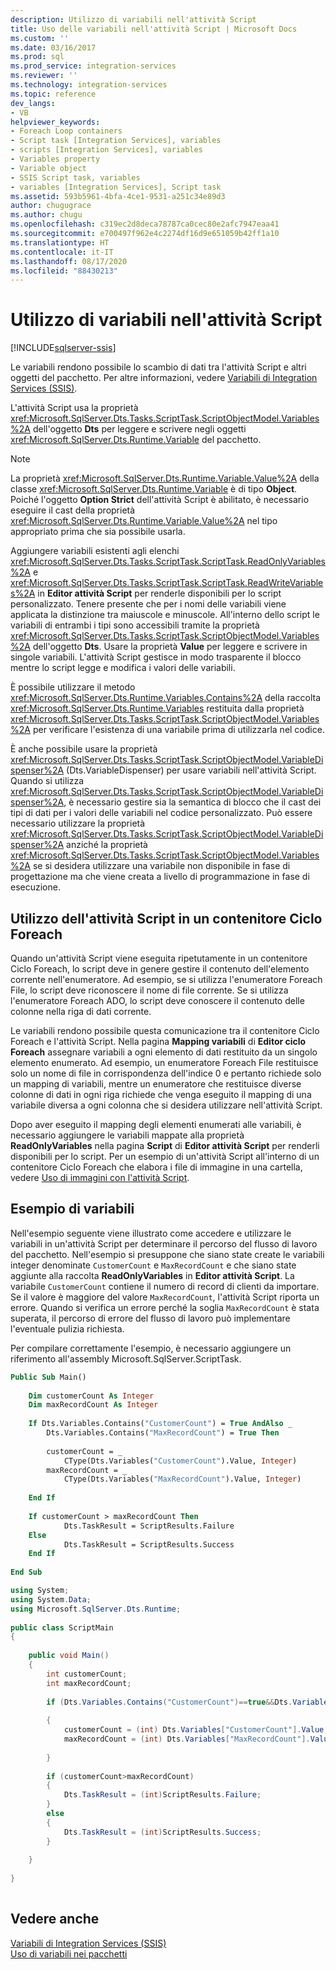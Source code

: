 ```yaml
---
description: Utilizzo di variabili nell'attività Script
title: Uso delle variabili nell'attività Script | Microsoft Docs
ms.custom: ''
ms.date: 03/16/2017
ms.prod: sql
ms.prod_service: integration-services
ms.reviewer: ''
ms.technology: integration-services
ms.topic: reference
dev_langs:
- VB
helpviewer_keywords:
- Foreach Loop containers
- Script task [Integration Services], variables
- scripts [Integration Services], variables
- Variables property
- Variable object
- SSIS Script task, variables
- variables [Integration Services], Script task
ms.assetid: 593b5961-4bfa-4ce1-9531-a251c34e89d3
author: chugugrace
ms.author: chugu
ms.openlocfilehash: c319ec2d8deca78787ca0cec80e2afc7947eaa41
ms.sourcegitcommit: e700497f962e4c2274df16d9e651059b42ff1a10
ms.translationtype: HT
ms.contentlocale: it-IT
ms.lasthandoff: 08/17/2020
ms.locfileid: "88430213"
---
```

# <a name="using-variables-in-the-script-task"></a>Utilizzo di variabili nell'attività Script

[!INCLUDE[sqlserver-ssis](../../../includes/applies-to-version/sqlserver-ssis.md)]


  Le variabili rendono possibile lo scambio di dati tra l'attività Script e altri oggetti del pacchetto. Per altre informazioni, vedere [Variabili di Integration Services &#40;SSIS&#41;](../../../integration-services/integration-services-ssis-variables.md).  
  
 L'attività Script usa la proprietà <xref:Microsoft.SqlServer.Dts.Tasks.ScriptTask.ScriptObjectModel.Variables%2A> dell'oggetto **Dts** per leggere e scrivere negli oggetti <xref:Microsoft.SqlServer.Dts.Runtime.Variable> del pacchetto.  
  
> [!NOTE]  
>  La proprietà <xref:Microsoft.SqlServer.Dts.Runtime.Variable.Value%2A> della classe <xref:Microsoft.SqlServer.Dts.Runtime.Variable> è di tipo **Object**. Poiché l'oggetto **Option Strict** dell'attività Script è abilitato, è necessario eseguire il cast della proprietà <xref:Microsoft.SqlServer.Dts.Runtime.Variable.Value%2A> nel tipo appropriato prima che sia possibile usarla.  
  
 Aggiungere variabili esistenti agli elenchi <xref:Microsoft.SqlServer.Dts.Tasks.ScriptTask.ScriptTask.ReadOnlyVariables%2A> e <xref:Microsoft.SqlServer.Dts.Tasks.ScriptTask.ScriptTask.ReadWriteVariables%2A> in **Editor attività Script** per renderle disponibili per lo script personalizzato. Tenere presente che per i nomi delle variabili viene applicata la distinzione tra maiuscole e minuscole. All'interno dello script le variabili di entrambi i tipi sono accessibili tramite la proprietà <xref:Microsoft.SqlServer.Dts.Tasks.ScriptTask.ScriptObjectModel.Variables%2A> dell'oggetto **Dts**. Usare la proprietà **Value** per leggere e scrivere in singole variabili. L'attività Script gestisce in modo trasparente il blocco mentre lo script legge e modifica i valori delle variabili.  
  
 È possibile utilizzare il metodo <xref:Microsoft.SqlServer.Dts.Runtime.Variables.Contains%2A> della raccolta <xref:Microsoft.SqlServer.Dts.Runtime.Variables> restituita dalla proprietà <xref:Microsoft.SqlServer.Dts.Tasks.ScriptTask.ScriptObjectModel.Variables%2A> per verificare l'esistenza di una variabile prima di utilizzarla nel codice.  
  
 È anche possibile usare la proprietà <xref:Microsoft.SqlServer.Dts.Tasks.ScriptTask.ScriptObjectModel.VariableDispenser%2A> (Dts.VariableDispenser) per usare variabili nell'attività Script. Quando si utilizza <xref:Microsoft.SqlServer.Dts.Tasks.ScriptTask.ScriptObjectModel.VariableDispenser%2A>, è necessario gestire sia la semantica di blocco che il cast dei tipi di dati per i valori delle variabili nel codice personalizzato. Può essere necessario utilizzare la proprietà <xref:Microsoft.SqlServer.Dts.Tasks.ScriptTask.ScriptObjectModel.VariableDispenser%2A> anziché la proprietà <xref:Microsoft.SqlServer.Dts.Tasks.ScriptTask.ScriptObjectModel.Variables%2A> se si desidera utilizzare una variabile non disponibile in fase di progettazione ma che viene creata a livello di programmazione in fase di esecuzione.  
  
## <a name="using-the-script-task-within-a-foreach-loop-container"></a>Utilizzo dell'attività Script in un contenitore Ciclo Foreach  
 Quando un'attività Script viene eseguita ripetutamente in un contenitore Ciclo Foreach, lo script deve in genere gestire il contenuto dell'elemento corrente nell'enumeratore. Ad esempio, se si utilizza l'enumeratore Foreach File, lo script deve riconoscere il nome di file corrente. Se si utilizza l'enumeratore Foreach ADO, lo script deve conoscere il contenuto delle colonne nella riga di dati corrente.  
  
 Le variabili rendono possibile questa comunicazione tra il contenitore Ciclo Foreach e l'attività Script. Nella pagina **Mapping variabili** di **Editor ciclo Foreach** assegnare variabili a ogni elemento di dati restituito da un singolo elemento enumerato. Ad esempio, un enumeratore Foreach File restituisce solo un nome di file in corrispondenza dell'indice 0 e pertanto richiede solo un mapping di variabili, mentre un enumeratore che restituisce diverse colonne di dati in ogni riga richiede che venga eseguito il mapping di una variabile diversa a ogni colonna che si desidera utilizzare nell'attività Script.  
  
 Dopo aver eseguito il mapping degli elementi enumerati alle variabili, è necessario aggiungere le variabili mappate alla proprietà **ReadOnlyVariables** nella pagina **Script** di **Editor attività Script** per renderli disponibili per lo script. Per un esempio di un'attività Script all'interno di un contenitore Ciclo Foreach che elabora i file di immagine in una cartella, vedere [Uso di immagini con l'attività Script](../../../integration-services/extending-packages-scripting-task-examples/working-with-images-with-the-script-task.md).  
  
## <a name="variables-example"></a>Esempio di variabili  
 Nell'esempio seguente viene illustrato come accedere e utilizzare le variabili in un'attività Script per determinare il percorso del flusso di lavoro del pacchetto. Nell'esempio si presuppone che siano state create le variabili integer denominate `CustomerCount` e `MaxRecordCount` e che siano state aggiunte alla raccolta **ReadOnlyVariables** in **Editor attività Script**. La variabile `CustomerCount` contiene il numero di record di clienti da importare. Se il valore è maggiore del valore `MaxRecordCount`, l'attività Script riporta un errore. Quando si verifica un errore perché la soglia `MaxRecordCount` è stata superata, il percorso di errore del flusso di lavoro può implementare l'eventuale pulizia richiesta.  
  
 Per compilare correttamente l'esempio, è necessario aggiungere un riferimento all'assembly Microsoft.SqlServer.ScriptTask.  
  
```vb  
Public Sub Main()  
  
    Dim customerCount As Integer  
    Dim maxRecordCount As Integer  
  
    If Dts.Variables.Contains("CustomerCount") = True AndAlso _  
        Dts.Variables.Contains("MaxRecordCount") = True Then  
  
        customerCount = _  
            CType(Dts.Variables("CustomerCount").Value, Integer)  
        maxRecordCount = _  
            CType(Dts.Variables("MaxRecordCount").Value, Integer)  
  
    End If  
  
    If customerCount > maxRecordCount Then  
            Dts.TaskResult = ScriptResults.Failure  
    Else  
            Dts.TaskResult = ScriptResults.Success  
    End If  
  
End Sub  
```  
  
```csharp  
using System;  
using System.Data;  
using Microsoft.SqlServer.Dts.Runtime;  
  
public class ScriptMain  
{  
  
    public void Main()  
    {  
        int customerCount;  
        int maxRecordCount;  
  
        if (Dts.Variables.Contains("CustomerCount")==true&&Dts.Variables.Contains("MaxRecordCount")==true)  
  
        {  
            customerCount = (int) Dts.Variables["CustomerCount"].Value;  
            maxRecordCount = (int) Dts.Variables["MaxRecordCount"].Value;  
  
        }  
  
        if (customerCount>maxRecordCount)  
        {  
            Dts.TaskResult = (int)ScriptResults.Failure;  
        }  
        else  
        {  
            Dts.TaskResult = (int)ScriptResults.Success;  
        }  
  
    }  
  
}  
  
```  
  
## <a name="see-also"></a>Vedere anche  
 [Variabili di Integration Services &#40;SSIS&#41;](../../../integration-services/integration-services-ssis-variables.md)   
 [Uso di variabili nei pacchetti](https://msdn.microsoft.com/library/7742e92d-46c5-4cc4-b9a3-45b688ddb787)  
  
  
